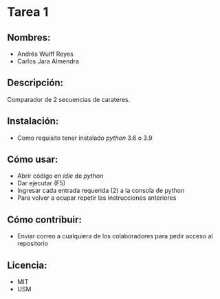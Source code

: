 # Tarea 1
## Nombres:
- Andrés Wulff Reyes
- Carlos Jara Almendra

## Descripción:
Comparador de 2 secuencias de carateres.

## Instalación: 
- Como requisito tener instalado *python* 3.6 o 3.9

## Cómo usar:
- Abrir código en *idle* de *python*
- Dar ejecutar (F5)
- Ingresar cada entrada requerida (2) a la consola de python
- Para volver a ocupar repetir las instrucciones anteriores

## Cómo contribuir: 
- Enviar correo a cualquiera de los colaboradores para pedir acceso al repositorio 

## Licencia:
- MIT
- USM
